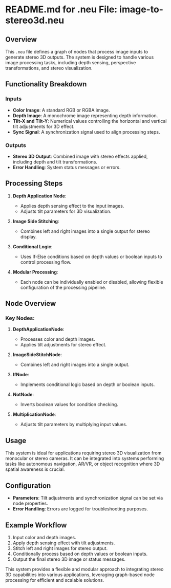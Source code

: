 # README.md for .neu File: image-to-stereo3d.neu

## Overview
This `.neu` file defines a graph of nodes that process image inputs to generate stereo 3D outputs. The system is designed to handle various image processing tasks, including depth sensing, perspective transformations, and stereo visualization.

## Functionality Breakdown

### Inputs
- **Color Image**: A standard RGB or RGBA image.
- **Depth Image**: A monochrome image representing depth information.
- **Tilt-X and Tilt-Y**: Numerical values controlling the horizontal and vertical tilt adjustments for 3D effect.
- **Sync Signal**: A synchronization signal used to align processing steps.

### Outputs
- **Stereo 3D Output**: Combined image with stereo effects applied, including depth and tilt transformations.
- **Error Handling**: System status messages or errors.

## Processing Steps

1. **Depth Application Node**:
   - Applies depth sensing effect to the input images.
   - Adjusts tilt parameters for 3D visualization.

2. **Image Side Stitching**:
   - Combines left and right images into a single output for stereo display.

3. **Conditional Logic**:
   - Uses If-Else conditions based on depth values or boolean inputs to control processing flow.

4. **Modular Processing**:
   - Each node can be individually enabled or disabled, allowing flexible configuration of the processing pipeline.

## Node Overview

### Key Nodes:
1. **DepthApplicationNode**:
   - Processes color and depth images.
   - Applies tilt adjustments for stereo effect.

2. **ImageSideStitchNode**:
   - Combines left and right images into a single output.

3. **IfNode**:
   - Implements conditional logic based on depth or boolean inputs.

4. **NotNode**:
   - Inverts boolean values for condition checking.

5. **MultiplicationNode**:
   - Adjusts tilt parameters by multiplying input values.

## Usage
This system is ideal for applications requiring stereo 3D visualization from monocular or stereo cameras. It can be integrated into systems performing tasks like autonomous navigation, AR/VR, or object recognition where 3D spatial awareness is crucial.

## Configuration
- **Parameters**: Tilt adjustments and synchronization signal can be set via node properties.
- **Error Handling**: Errors are logged for troubleshooting purposes.

## Example Workflow
1. Input color and depth images.
2. Apply depth sensing effect with tilt adjustments.
3. Stitch left and right images for stereo output.
4. Conditionally process based on depth values or boolean inputs.
5. Output the final stereo 3D image or status messages.

This system provides a flexible and modular approach to integrating stereo 3D capabilities into various applications, leveraging graph-based node processing for efficient and scalable solutions.
